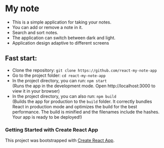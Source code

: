 # My note 

* This is a simple application for taking your notes.
* You can add or remove a note in it.
* Search and sort notes.
* The application can switch between dark and light.
* Application design adaptive to different screens

## Fast start:
* Clone the repository: `git clone https://github.com/react-my-note-app`
* Go to the project folder: `cd react-my-note-app`
* In the project directory, you can run: `npm start`<br /> (Runs the app in the development mode. Open http://localhost:3000 to view it in your browser)
* In the project directory, you can also run: `npm build`<br /> (Builds the app for production to the `build` folder. It correctly bundles React in production mode and optimizes the build for the best performance. The build is minified and the filenames include the hashes. Your app is ready to be deployed!)





### Getting Started with Create React App

This project was bootstrapped with [Create React App](https://github.com/facebook/create-react-app).
